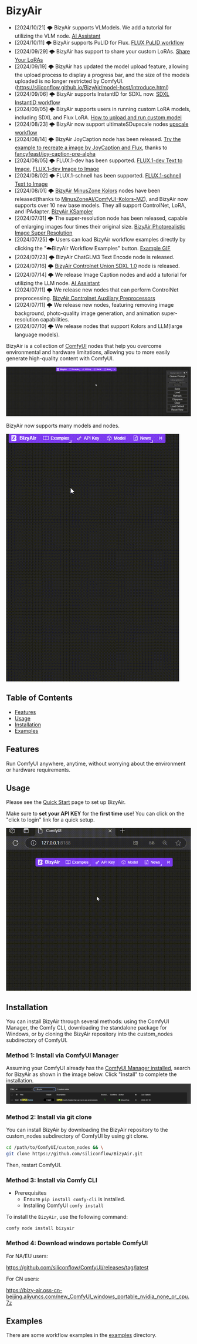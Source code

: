 # BizyAir
- [2024/10/21] 🌩️ BizyAir supports VLModels. We add a tutorial for utilizing the VLM node. [AI Assistant](https://siliconflow.github.io/BizyAir/ai-assistants/introduce.html)
- [2024/10/11] 🌩️ BizyAir supports PuLID for Flux. [FLUX PuLID workflow](./examples/bizyair_flux_pulid.json)
- [2024/09/29] 🌩️ BizyAir has support to share your custom LoRAs. [Share Your LoRAs](http://bizyair.siliconflow.cn/model-host/sharemodel.html)
- [2024/09/19] 🌩️ BizyAir has updated the model upload feature, allowing the upload process to display a progress bar, and the size of the models uploaded is no longer restricted by ComfyUI. (https://siliconflow.github.io/BizyAir/model-host/introduce.html)
- [2024/09/06] 🌩️ BizyAir supports InstantID for SDXL now. [SDXL InstantID workflow](./examples/bizyair_sdxl_InstantID_basic.json)
- [2024/09/05] 🌩️ BizyAir supports users in running custom LoRA models, including SDXL and Flux LoRA. [How to upload and run custom model](https://siliconflow.github.io/BizyAir/model-host/introduce.html)
- [2024/08/23] 🌩️ BizyAir now support ultimateSDupscale nodes [upscale workflow](./examples/bizyair_ultimate_sd_upscale.json)
- [2024/08/14] 🌩️ BizyAir JoyCaption node has been released. [Try the example to recreate a image by JoyCaption and Flux](./examples/bizyair_flux_joycaption_img2img_workflow.json), thanks to [fancyfeast/joy-caption-pre-alpha](https://huggingface.co/spaces/fancyfeast/joy-caption-pre-alpha)
- [2024/08/05] 🌩️ FLUX.1-dev has been supported. [FLUX.1-dev Text to Image](./examples/bizyair_flux_dev_workflow.json), [FLUX.1-dev Image to Image](./examples/bizyair_flux_img2img_workflow.json)
- [2024/08/02] 🌩️ FLUX.1-schnell has been supported. [FLUX.1-schnell Text to Image](./examples/bizyair_flux_schnell_workflow.json)
- [2024/08/01] 🌩️  [BizyAir MinusZone Kolors](https://siliconflow.github.io/BizyAir/kolors/introduce.html) nodes have been released(thanks to [MinusZoneAI/ComfyUI-Kolors-MZ](https://github.com/MinusZoneAI/ComfyUI-Kolors-MZ)), and BizyAir now supports over 10 new base models. They all support ControlNet, LoRA, and IPAdapter. [BizyAir KSampler](https://siliconflow.github.io/BizyAir/ksampler/introduce.html)
- [2024/07/31] 🌩️ The super-resolution node has been released, capable of enlarging images four times their original size. [BizyAir Photorealistic Image Super Resolution](https://siliconflow.github.io/BizyAir/others/index.html#bizyair-photorealistic-image-super-resolution)
- [2024/07/25] 🌩️ Users can load BizyAir workflow examples directly by clicking the "☁️BizyAir Workflow Examples" button. [Example GIF](./docs/docs/getting-started/imgs/text-guided-segment-anything.gif)
- [2024/07/23] 🌩️ BizyAir ChatGLM3 Text Encode node is released.
- [2024/07/16] 🌩️ [BizyAir Controlnet Union SDXL 1.0](https://siliconflow.github.io/BizyAir/controlnet-union/introduce.html) node is released.
- [2024/07/14] 🌩️ We release Image Caption nodes and add a tutorial for utilizing the LLM node. [AI Assistant](https://siliconflow.github.io/BizyAir/ai-assistants/introduce.html)
- [2024/07/11] 🌩️ We release new nodes that can perform ControlNet preprocessing. [BizyAir Controlnet Auxiliary Preprocessors](https://siliconflow.github.io/BizyAir/controlnet-preprocessor/introduce.html)
- [2024/07/11] 🌩️ We release new nodes, featuring removing image background, photo-quality image generation, and animation super-resolution capabilities.
- [2024/07/10] 🌩️ We release nodes that support Kolors and LLM(large language models).

BizyAir is a collection of [ComfyUI](https://github.com/comfyanonymous/ComfyUI) nodes that help you overcome environmental and hardware limitations, allowing you to more easily generate high-quality content with ComfyUI.

![](./docs/docs/getting-started/imgs/text-guided-segment-anything.gif)

BizyAir now supports many models and nodes.

![](./docs/docs/getting-started/imgs/models-and-nodes.gif)


## Table of Contents

- [Features](#features)
- [Usage](#usage)
- [Installation](#installation)
- [Examples](#examples)


## Features

Run ComfyUI anywhere, anytime, without worrying about the environment or hardware requirements.

## Usage

Please see the [Quick Start](https://siliconflow.github.io/BizyAir/getting-started/quick-start.html) page to set up BizyAir.

Make sure to **set your API KEY** for the **first time** use! You can click on the "click to login" link for a quick setup.

![](./docs/docs/getting-started/imgs/how-to-set-key.gif)

## Installation

You can install BizyAir through several methods: using the ComfyUI Manager, the Comfy CLI, downloading the standalone package for Windows, or by cloning the BizyAir repository into the custom_nodes subdirectory of ComfyUI.

### Method 1: Install via ComfyUI Manager

Assuming your ComfyUI already has the [ComfyUI Manager installed](https://github.com/ltdrdata/ComfyUI-Manager?tab=readme-ov-file#installation), search for BizyAir as shown in the image below. Click "Install" to complete the installation.
![ComfyUI_Manager_BizyAir_Search_Screenshot](./docs/docs/getting-started/imgs/ComfyUI_Manager_BizyAir_Search_Screenshot.png)


### Method 2: Install via git clone

You can install BizyAir by downloading the BizyAir repository to the custom_nodes subdirectory of ComfyUI by using git clone.

```bash
cd /path/to/ComfyUI/custom_nodes && \
git clone https://github.com/siliconflow/BizyAir.git
```

Then, restart ComfyUI.

### Method 3: Install via Comfy CLI

- Prerequisites
    - Ensure `pip install comfy-cli` is installed.
    - Installing ComfyUI `comfy install`

To install the `BizyAir`, use the following command:

```shell
comfy node install bizyair
```


### Method 4: Download windows portable ComfyUI

For NA/EU users:

https://github.com/siliconflow/ComfyUI/releases/tag/latest

For CN users:

https://bizy-air.oss-cn-beijing.aliyuncs.com/new_ComfyUI_windows_portable_nvidia_none_or_cpu.7z


## Examples

There are some workflow examples in the [examples](./examples) directory.
